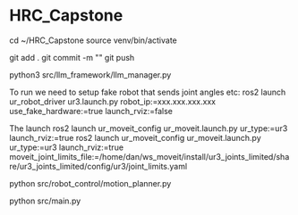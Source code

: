 # HRC_Capstone

cd ~/HRC_Capstone
source venv/bin/activate



git add .
git commit -m ""
git push

python3 src/llm_framework/llm_manager.py 



To run we need to setup fake robot that sends joint angles etc: 
    ros2 launch ur_robot_driver ur3.launch.py robot_ip:=xxx.xxx.xxx.xxx use_fake_hardware:=true launch_rviz:=false 

The launch 
    ros2 launch ur_moveit_config ur_moveit.launch.py ur_type:=ur3 launch_rviz:=true 
    ros2 launch ur_moveit_config ur_moveit.launch.py ur_type:=ur3 launch_rviz:=true moveit_joint_limits_file:=/home/dan/ws_moveit/install/ur3_joints_limited/share/ur3_joints_limited/config/ur3/joint_limits.yaml


python src/robot_control/motion_planner.py


python src/main.py
